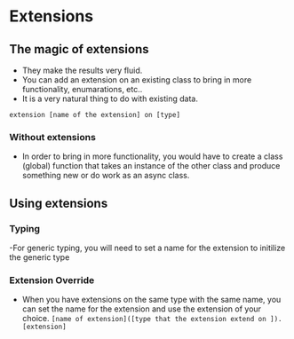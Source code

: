 # Extensions

## The magic of extensions

- They make the results very fluid.
- You can add an extension on an existing class to bring in more functionality, enumarations, etc..
- It is a very natural thing to do with existing data.

`
extension [name of the extension] on [type]
`

### Without extensions

- In order to bring in more functionality, you would have to create a class (global) function that takes an instance of the other class and produce something new or do work as an async class.

## Using extensions

### Typing

-For generic typing, you will need to set a name for the extension to initilize the generic type

### Extension Override

- When you have extensions on the same type with the same name, you can set the name for the extension and use the extension of your choice.
`[name of extension]([type that the extension extend on ]).[extension]`
